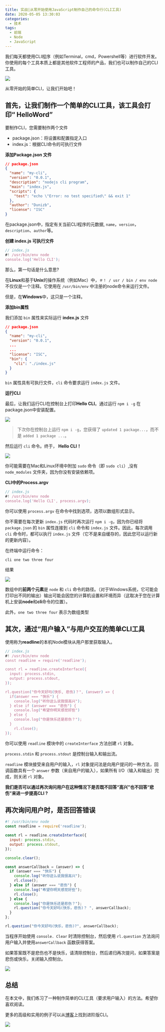 ```yaml
---
title: 实战|从零开始使用JavaScript制作自己的命令行(CLI工具)
date: 2020-05-05 13:30:03
categories:
  - 技术
tags:
  - 前端
  - Node
  - JavaScript
---
```


我们每天都使用CLI程序（例如Terminal，cmd，Powershell等）进行软件开发。你使用的每个工具本质上都是其他软件工程师的产品，我们也可以制作自己的CLI工具。
<!-- more -->

![](http://myimgcloud.oss-cn-hangzhou.aliyuncs.com/202005/7581033c-3e38-4f07-2b0b-bb1fe0b57cf6.jpg)

从零开始的简单CLI，让我们开始吧！

## 首先，让我们制作一个简单的CLI工具，该工具会打印“ HelloWord”

要制作CLI，您需要制作两个文件
- package.json：将设置和配置指定入口
- index.js：根据CLI命令的可执行文件

**添加Package.json 文件**

```json
// package.json
{
  "name": "my-cli",
  "version": "0.0.1",
  "description": "nodejs cli program",
  "main": "index.js",
  "scripts": {
    "test": "echo \"Error: no test specified\" && exit 1"
  },
  "author": "Dunizb",
  "license": "ISC"
}
```

在package.json中，指定有关当前CLI程序的元数据, `name`，`version`，`description`、`author`等。

**创建 index.js 可执行文件**

```javascript
// index.js
#! /usr/bin/env node
console.log('Hello CLI');
```

那么，第一句话是什么意思?

在**Linux**和基于**Unix**的操作系统（例如Mac）中，`＃！ / usr / bin / env node`  不仅仅是一个注释。它使用在 `/usr/bin/env` 中注册的node命令来运行文件。

但是，在**Windows**中，这只是一个注释。

**添加bin属性**

我们添加 `bin` 属性来实际运行 **index.js** 文件

```json
// package.json
{
  "name": "my-cli",
  "version": "0.0.1",
  ...
  ...
  "license": "ISC",
  "bin": {
    "cli": "./index.js"
  }
}
```

`bin` 属性具有可执行文件，`cli` 命令要求运行 `index.js` 文件。

**运行CLI**

最后，让我们运行CLI在控制台上打印**Hello CLI**。通过运行 `npm i -g` 在package.json中安装配置。

![](http://myimgcloud.oss-cn-hangzhou.aliyuncs.com/202004/from-zero-terminal/4.png)

> 下次你在控制台上运行 `npm i -g`，您获得了 `updated 1 package...`，而不是 `added 1 package ...`。

然后运行 `cli` 命令。终于， **Hello CLI！**

![](http://myimgcloud.oss-cn-hangzhou.aliyuncs.com/202004/from-zero-terminal/5.png)

你可能需要在Mac和Linux环境中附加 `sudo` 命令（即 `sudo cli`）,没有 `node_modules` 文件夹，因为你没有安装依赖项。

**CLI中的Process.argv**

```javascript
// index.js
#! /usr/bin/env node
console.log('Hello CLI', process.argv);
```

你可以使用 `process.argv` 在命令中找到选项，选项以数组形式显示。

你不需要在每次更新 `index.js` 代码时再次运行 `npm i -g`，因为你已经将 `package.json` 的 `bin` 属性连接到 `cli` 命令和 `index.js` 文件。因此，每次调用 `cli` 命令时，都可以执行 `index.js` 文件（它不是来自缓存的，因此您可以运行新的更新内容）。

在终端中运行命令：

```shell
cli one two three four
```

结果

![](http://myimgcloud.oss-cn-hangzhou.aliyuncs.com/202004/from-zero-terminal/6.png)

数组中的**前两个元素**是 `node` 和 `cli` 命令的路径。（对于Windows系统，它可能会打印出不同的输出）输出可能会因您的计算机设置和环境而异（这取决于您在计算机上安装**node**和**cli**命令的位置）。

此外，`one two three four` 表示为数组类型

## 其次，通过“用户输入”与用户交互的简单CLI工具

使用称为**readline**的本机Node模块从用户那里获取输入。

```javascript
// index.js
#! /usr/bin/env node
const readline = require('readline');

const rl = readline.createInterface({
  input: process.stdin,
  output: process.stdout,
});

rl.question("你今天好吗(快乐, 悲伤)？", (answer) => {
  if(answer === "快乐") {
    console.log("听你这么说我很高兴");
  } else if (answer === "悲伤") {
    console.log("希望你明天感觉好些")
  } else {
    console.log("你是快乐还是悲伤？");
  }
	rl.close();
});
```

你可以使用 `readline` 模块中的 `createInterface` 方法创建 `rl` 对象。

`process.stdin` 和 `process.stdout` 是控制台输入和输出流。

`readline` 模块接受来自用户的输入，`rl` 对象提问法是向用户提问的一种方法，回调函数具有一个 `answer` 参数（来自用户的输入），如果所有 I/O（输入和输出）完成，则关闭 `rl` 对象。

**我们是否可以通过再次询问用户在这种情况下是否既不回答“高兴”也不回答“悲伤”来进一步提高CLI ?**

## 再次询问用户时，是否回答错误

```javascript
#! /usr/bin/env node
const readline = require('readline');

const rl = readline.createInterface({
  input: process.stdin,
  output: process.stdout,
});

console.clear();

const answerCallback = (answer) => {
  if (answer === "快乐") {
    console.log("听你这么说我很高兴");
    rl.close();
  } else if (answer === "悲伤") {
    console.log("希望你明天感觉好些");
    rl.close();
  } else {
    console.log("你是快乐还是悲伤？");
    rl.question("你今天好吗(快乐，悲伤)？ ", answerCallback);
  }
};

rl.question("你今天好吗(快乐，悲伤)?", answerCallback);
```

当程序开始使用 `console. Clear` 时清除控制台，然后使用 `rl.question` 方法询问用户输入并使用`answerCallback` 函数获得答案。

如果答案既不是悲伤也不是快乐，请清除控制台，然后递归再次提问，如果答案是悲伤或快乐，关闭输入控制台。

![](http://myimgcloud.oss-cn-hangzhou.aliyuncs.com/202004/from-zero-terminal/7.gif)

## 总结

在本文中，我们练习了一种制作简单的CLI工具（要求用户输入）的方法。希望你喜欢阅读。

更多的高级和实用的例子可以从[博客](http://www.softxml.com/3012/CLI-program-from-scratch)上找到进阶版CLI。

![](http://myimgcloud.oss-cn-hangzhou.aliyuncs.com/202004/from-zero-terminal/8.gif)

